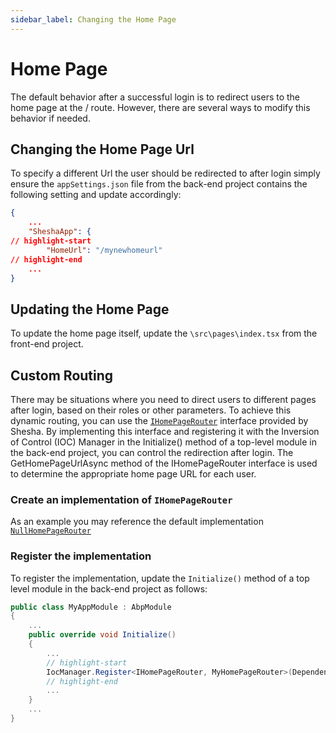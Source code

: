 ```yaml
---
sidebar_label: Changing the Home Page
---
```


# Home Page

The default behavior after a successful login is to redirect users to the home page at the / route. However, there are several ways to modify this behavior if needed.

## Changing the Home Page Url

To specify a different Url the user should be redirected to after login simply ensure the `appSettings.json` file from the back-end project contains the following setting and update accordingly:

```json title="appSettings.json"
{
    ...
    "SheshaApp": {
// highlight-start
        "HomeUrl": "/mynewhomeurl"
// highlight-end
    ...
}
```

## Updating the Home Page

To update the home page itself, update the `\src\pages\index.tsx` from the front-end project.

## Custom Routing

There may be situations where you need to direct users to different pages after login, based on their roles or other parameters. To achieve this dynamic routing, you can use the [`IHomePageRouter`](https://github.com/shesha-io/shesha-framework/blob/main/shesha-core/src/Shesha.Application/IHomePageRouter.cs) interface provided by Shesha. By implementing this interface and registering it with the Inversion of Control (IOC) Manager in the Initialize() method of a top-level module in the back-end project, you can control the redirection after login. The GetHomePageUrlAsync method of the IHomePageRouter interface is used to determine the appropriate home page URL for each user.

### Create an implementation of `IHomePageRouter`

As an example you may reference the default implementation [`NullHomePageRouter`](https://github.com/shesha-io/shesha-framework/blob/main/shesha-core/src/Shesha.Application/NullHomePageRouter.cs)

### Register the implementation

To register the implementation, update the `Initialize()` method of a top level module in the back-end project as follows:

```csharp
public class MyAppModule : AbpModule
{
    ...
    public override void Initialize()
    {
        ...
        // highlight-start
        IocManager.Register<IHomePageRouter, MyHomePageRouter>(DependencyLifeStyle.Singleton);
        // highlight-end
        ...
    }
    ...
}
```
